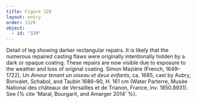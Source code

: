 ```yaml
---
title: Figure 329
layout: entry
order: 1329
object:
  - id: "329"
---
```


Detail of leg showing darker rectangular repairs. It is likely that the numerous repaired casting flaws were originally intentionally hidden by a dark or opaque coating. These repairs are now visible due to exposure to the weather and loss of original coating. Simon Mazière (French, 1649–1722), *Un Amour tenant un oiseau et deux enfants*, ca. 1685, cast by Aubry, Bonvalet, Schabol, and Taubin 1686–90, H. 161 cm (Water Parterre, Musée National des châteaux de Versailles et de Trianon, France, inv. 1850.8931). See {% cite 'Maral, Bourgarit, and Amarger 2014' %}.

